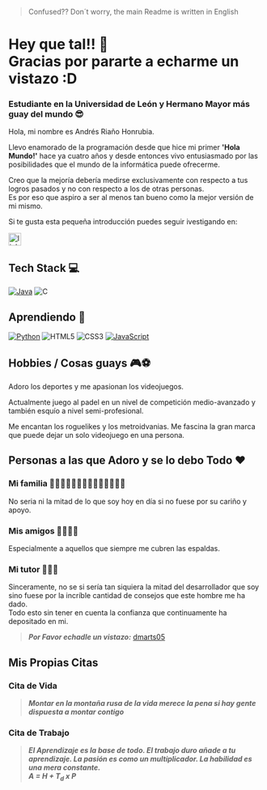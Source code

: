 > Confused?? Don´t worry, the main Readme is written in English
# Hey que tal!! 👋 <br> Gracias por pararte a echarme un vistazo :D 

### Estudiante en la Universidad de León y Hermano Mayor más guay del mundo 😎​

Hola, mi nombre es Andrés Riaño Honrubia.

Llevo enamorado de la programación desde que hice mi primer __'Hola Mundo!'__ hace ya cuatro años y desde entonces vivo entusiasmado por las posibilidades que el mundo de la informática puede ofrecerme.

Creo que la mejoría debería medirse exclusivamente con respecto a tus logros pasados y no con respecto a los de otras personas. <br> Es por eso que aspiro a ser al menos tan bueno como la mejor versión de mi mismo.

Si te gusta esta pequeña introducción puedes seguir ivestigando en: <div align="left"><a href="https://www.linkedin.com/in/arianh00/" target="_blank"><img src="https://img.shields.io/static/v1?message=LinkedIn&logo=linkedin&label=&color=0077B5&logoColor=white&labelColor=&style=for-the-badge" height="25" alt="linkedin logo"  /></a></div>

## Tech Stack 💻 
[![Java](https://img.shields.io/badge/Java-007396?style=for-the-badge&logo=java&logoColor=white&labelColor=101010)]()  ![C](https://img.shields.io/badge/c-%2300599C.svg?style=for-the-badge&logo=c&logoColor=white&labelColor=101010)

## Aprendiendo ​📖​
[![Python](https://img.shields.io/badge/Python-yellow?style=for-the-badge&logo=python&logoColor=white&labelColor=101010)]()  ![HTML5](https://img.shields.io/badge/html5-%23E34F26.svg?style=for-the-badge&logo=html5&logoColor=white&labelColor=101010)  ![CSS3](https://img.shields.io/badge/css3-%231572B6.svg?style=for-the-badge&logo=css3&logoColor=white&labelColor=101010)  [![JavaScript](https://img.shields.io/badge/JavaScript-F7DF1E?style=for-the-badge&logo=javascript&logoColor=white&labelColor=101010)]()

## Hobbies / Cosas guays ​🎮​ ⚽

Adoro los deportes y me apasionan los videojuegos.

Actualmente juego al padel en un nivel de competición medio-avanzado y también esquío a nivel semi-profesional.

Me encantan los roguelikes y los metroidvanias. Me fascina la gran marca que puede dejar un solo videojuego en una persona.

## Personas a las que Adoro y se lo debo Todo ❤️​
### Mi familia ​🧔🏻‍♂️​👱🏻‍♀️​👦🏻​🧒🏻​👴🏻​🧓🏻​
  No seria ni la mitad de lo que soy hoy en día si no fuese por su cariño y apoyo.
### Mis amigos 🤜🏻​🤛🏻​
  Especialmente a aquellos que siempre me cubren las espaldas.
### Mi tutor 👨🏼‍💻​
  Sinceramente, no se si sería tan siquiera la mitad del desarrollador que soy sino fuese por la incríble cantidad de consejos que este hombre me ha dado.<br> Todo esto sin tener en cuenta la confianza que continuamente ha depositado en mi.
  > ***Por Favor echadle un vistazo:*** [dmarts05](https://github.com/dmarts05)
 
## Mis Propias Citas
### Cita de Vida
  > ***Montar en la montaña rusa de la vida merece la pena si hay gente dispuesta a montar contigo***
### Cita de Trabajo
  > ***El Aprendizaje es la base de todo. El trabajo duro añade a tu aprendizaje. La pasión es como un multiplicador. La habilidad es una mera constante. <br> A = H + T<sub>d</sub> x P***
